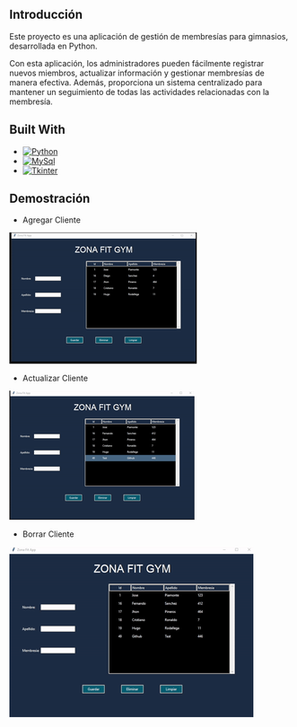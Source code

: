
## Introducción

Este proyecto es una aplicación de gestión de membresías para gimnasios, desarrollada en Python.

Con esta aplicación, los administradores pueden fácilmente registrar nuevos miembros, actualizar información y gestionar membresías de manera efectiva. Además, proporciona un sistema centralizado para mantener un seguimiento de todas las actividades relacionadas con la membresía.

## Built With

* [![Python][Python.]][Python-url]
* [![MySql][MySql.]][MySql-url]
* [![Tkinter][Tkinter.]][Tkinter-url]



## Demostración
* Agregar Cliente 

![Agregar Cliente](/img/archivo.gif)

* Actualizar Cliente

![Actualizar Cliente](/img/archivo2.gif)

* Borrar Cliente

![Borrar Cliente](/img/archivo3.gif)



<!-- MARKDOWN LINKS & IMAGES -->

[Python.]: https://img.shields.io/badge/Python-000000?style=for-the-badge&logo=python&logoColor=white
[Python-url]: https://www.python.org/
[MySql.]:https://img.shields.io/badge/MySQL-4479A1?style=for-the-badge&logo=mysql&logoColor=white
[MySql-url]:https://www.mysql.com/
[Tkinter.]: https://img.shields.io/badge/Tkinter-1E5F74?style=for-the-badge&logo=python&logoColor=white
[Tkinter-url]: https://docs.python.org/3/library/tkinter.html/

